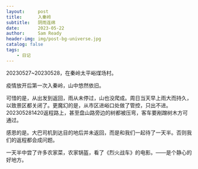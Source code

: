 ```yaml
---
layout:     post
title:      入秦岭
subtitle:   阴雨连绵
date:       2023-05-22
author:     Sam Ready
header-img: img/post-bg-universe.jpg
catalog: false
tags:
    - 日记
---
```


20230527~20230528，在秦岭太平峪煤场村。

疫情放开后第一次入秦岭，山中悠然依旧。

可惜的是，从出发到返回，雨从未停过，山也没爬成。周日当天早上雨大而持久，以致景区都关闭了。更魔幻的是，从市区进峪口处做了管控，只出不进。202305281420返程路上，甚至盘山路旁边的树都被压弯，客车要剐蹭树木方可通过。

感恩的是。大巴司机到达目的地后并未返回，而是和我们一起待了一天半。否则我们的返程都会成问题。

一天半中尝了许多农家菜，农家锅盔，看了《烈火战车》的电影。——是个静心的好地方。
